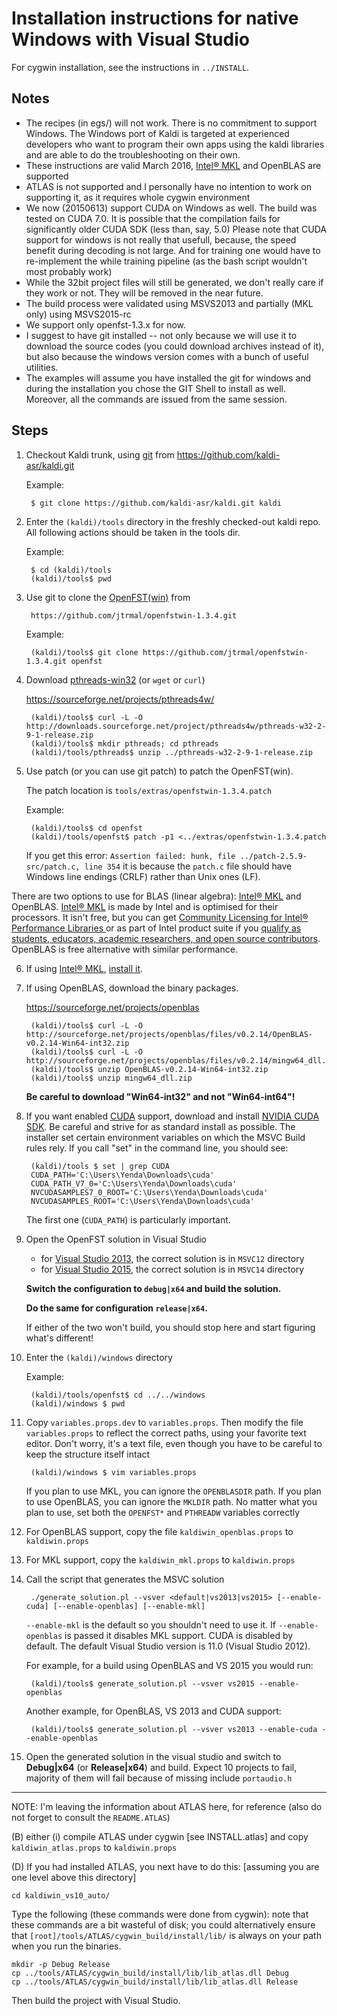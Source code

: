 
# Installation instructions for native Windows with Visual Studio

For cygwin installation, see the instructions in `../INSTALL`.

## Notes

* The recipes (in egs/) will not work. There is no commitment to support Windows.
  The Windows port of Kaldi is targeted at experienced developers who want 
  to program their own apps using the kaldi libraries and are able to do 
  the troubleshooting on their own. 
* These instructions are valid March 2016, 
  [Intel® MKL](https://software.intel.com/en-us/intel-mkl) and OpenBLAS are supported
* ATLAS is not supported and I personally have no intention to work on supporting
  it, as it requires whole cygwin environment
* We now (20150613) support CUDA on Windows as well. The build was
  tested on CUDA 7.0. It is possible that the compilation fails
  for significantly older CUDA SDK (less than, say, 5.0)
  Please note that CUDA support for windows is not really that usefull,
  because, the speed benefit during decoding is not large. And for training
  one would have to re-implement the while training pipeline (as the
  bash script wouldn't most probably work)
* While the 32bit project files will still be generated, we don't really
  care if they work or not. They will be removed in the near future.
* The build process were validated using MSVS2013 and partially (MKL only) using MSVS2015-rc
* We support only openfst-1.3.x for now.
* I suggest to have git installed -- not only because we will
  use it to download the source codes (you could download archives
  instead of it), but also because the windows version comes
  with a bunch of useful utilities.
* The examples will assume you have installed the git for windows
  and during the installation you chose the GIT Shell to install as well.
  Moreover, all the commands are issued from the same session.

## Steps

1. Checkout Kaldi trunk, using [git](https://git-for-windows.github.io/) from https://github.com/kaldi-asr/kaldi.git

   Example:
   
        $ git clone https://github.com/kaldi-asr/kaldi.git kaldi

2. Enter the `(kaldi)/tools` directory in the freshly
   checked-out kaldi repo. All following actions should
   be taken in the tools dir.

   Example:
   
        $ cd (kaldi)/tools
        (kaldi)/tools$ pwd

3. Use git to clone the [OpenFST(win)](https://github.com/jtrmal/openfstwin-1.3.4) from
       
        https://github.com/jtrmal/openfstwin-1.3.4.git

   Example:
   
        (kaldi)/tools$ git clone https://github.com/jtrmal/openfstwin-1.3.4.git openfst

4. Download [pthreads-win32](https://sourceforge.net/projects/pthreads4w/) (or `wget` or `curl`)

   https://sourceforge.net/projects/pthreads4w/

        (kaldi)/tools$ curl -L -O http://downloads.sourceforge.net/project/pthreads4w/pthreads-w32-2-9-1-release.zip
        (kaldi)/tools$ mkdir pthreads; cd pthreads
        (kaldi)/tools/pthreads$ unzip ../pthreads-w32-2-9-1-release.zip

5. Use patch (or you can use git patch) to patch the OpenFST(win).

   The patch location is `tools/extras/openfstwin-1.3.4.patch`

   Example:
   
        (kaldi)/tools$ cd openfst
        (kaldi)/tools/openfst$ patch -p1 <../extras/openfstwin-1.3.4.patch

   If you get this error: `Assertion failed: hunk, file ../patch-2.5.9-src/patch.c, line 354`
   it is because the `patch.c` file should have Windows line endings (CRLF) rather than Unix ones (LF).
   
There are two options to use for BLAS (linear algebra): [Intel® MKL](https://software.intel.com/en-us/intel-mkl) and OpenBLAS. [Intel® MKL](https://software.intel.com/en-us/intel-mkl) is made by Intel and is optimised
for their processors. It isn't free, but you can get [Community Licensing for Intel® Performance Libraries
](https://software.intel.com/sites/campaigns/nest/) or as part of Intel product suite if you [qualify as students, educators, academic researchers, and open source contributors](https://software.intel.com/en-us/qualify-for-free-software). OpenBLAS is free alternative with similar performance.

6. If using [Intel® MKL](https://software.intel.com/en-us/intel-mkl), [install it](https://software.intel.com/en-us/intel-mkl/try-buy).

7. If using OpenBLAS, download the binary packages.

   https://sourceforge.net/projects/openblas

        (kaldi)/tools$ curl -L -O http://sourceforge.net/projects/openblas/files/v0.2.14/OpenBLAS-v0.2.14-Win64-int32.zip
        (kaldi)/tools$ curl -L -O http://sourceforge.net/projects/openblas/files/v0.2.14/mingw64_dll.zip
        (kaldi)/tools$ unzip OpenBLAS-v0.2.14-Win64-int32.zip
        (kaldi)/tools$ unzip mingw64_dll.zip

   **Be careful to download "Win64-int32" and not "Win64-int64"!**

8. If you want enabled [CUDA](http://www.nvidia.com/object/cuda_home_new.html) support, download and install [NVIDIA CUDA SDK](https://developer.nvidia.com/cuda-downloads).
   Be careful and strive for as standard install as possible. The installer
   set certain environment variables on which the MSVC Build rules rely.
   If you call "set" in the command line, you should see:

        (kaldi)/tools $ set | grep CUDA
        CUDA_PATH='C:\Users\Yenda\Downloads\cuda'
        CUDA_PATH_V7_0='C:\Users\Yenda\Downloads\cuda'
        NVCUDASAMPLES7_0_ROOT='C:\Users\Yenda\Downloads\cuda'
        NVCUDASAMPLES_ROOT='C:\Users\Yenda\Downloads\cuda'

   The first one (`CUDA_PATH`) is particularly important.

9. Open the OpenFST solution in Visual Studio

   * for [Visual Studio 2013](https://www.visualstudio.com/en-us/news/vs2013-community-vs.aspx), the correct solution is in `MSVC12` directory
   * for [Visual Studio 2015](https://www.visualstudio.com/en-us/products/visual-studio-community-vs.aspx), the correct solution is in `MSVC14` directory

   **Switch the configuration to `debug|x64` and build the solution.**

   **Do the same for configuration `release|x64`.**

   If either of the two won't build, you should stop here and start figuring what's different!

10. Enter the `(kaldi)/windows` directory

    Example:
    
         (kaldi)/tools/openfst$ cd ../../windows
         (kaldi)/windows $ pwd

11. Copy `variables.props.dev` to `variables.props`.
    Then modify the file `variables.props` to reflect
    the correct paths, using your favorite text editor.
    Don't worry, it's a text file, even though you have to be
    careful to keep the structure itself intact

         (kaldi)/windows $ vim variables.props

    If you plan to use MKL, you can ignore the `OPENBLASDIR` path.
    If you plan to use OpenBLAS, you can ignore the `MKLDIR` path.
    No matter what you plan to use, set both the `OPENFST*` and `PTHREADW`
    variables correctly

12. For OpenBLAS support, copy the file `kaldiwin_openblas.props` to `kaldiwin.props`
13. For MKL support, copy the `kaldiwin_mkl.props` to `kaldiwin.props`

14. Call the script that generates the MSVC solution

         ./generate_solution.pl --vsver <default|vs2013|vs2015> [--enable-cuda] [--enable-openblas] [--enable-mkl]

    `--enable-mkl` is the default so you shouldn't need to use it. If `--enable-openblas` is passed it disables MKL support.
    CUDA is disabled by default. The default Visual Studio version is 11.0 (Visual Studio 2012).

    For example, for a build using OpenBLAS and VS 2015 you would run:

         (kaldi)/tools$ generate_solution.pl --vsver vs2015 --enable-openblas

    Another example, for OpenBLAS, VS 2013 and CUDA support:

         (kaldi)/tools$ generate_solution.pl --vsver vs2013 --enable-cuda --enable-openblas

15. Open the generated solution in the visual studio and switch to **Debug|x64** (or **Release|x64**) and build.
   Expect 10 projects to fail, majority of them will fail because of missing include `portaudio.h`

------
NOTE: I'm leaving the information about ATLAS here, for reference (also do not forget to consult the `README.ATLAS`)

(B) either
   (i) compile ATLAS under cygwin [see INSTALL.atlas] and copy
  `kaldiwin_atlas.props` to `kaldiwin.props`

(D)
If you had installed ATLAS, you next have to do this:
[assuming you are one level above this directory]

    cd kaldiwin_vs10_auto/

Type the following (these commands were done from cygwin): note that these
commands are a bit wasteful of disk; you could alternatively ensure that
`[root]/tools/ATLAS/cygwin_build/install/lib/` is always on your path when you
run the binaries.

    mkdir -p Debug Release
    cp ../tools/ATLAS/cygwin_build/install/lib/lib_atlas.dll Debug
    cp ../tools/ATLAS/cygwin_build/install/lib/lib_atlas.dll Release

Then build the project with Visual Studio.
